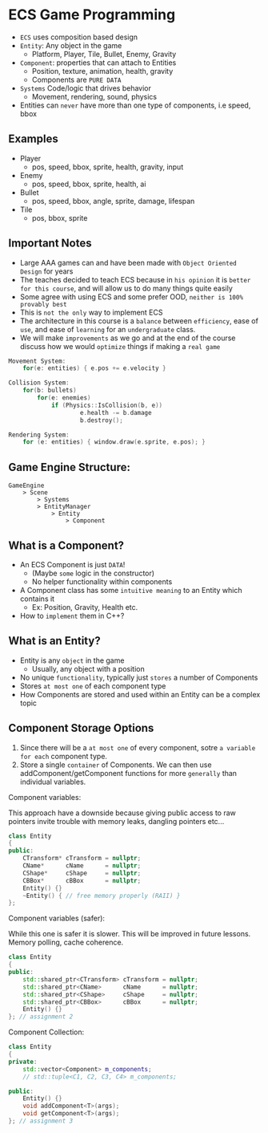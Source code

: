 # ECS Game Programming

-   `ECS` uses composition based design
-   `Entity`: Any object in the game
    -   Platform, Player, Tile, Bullet, Enemy, Gravity
-   `Component`: properties that can attach to Entities
    -   Position, texture, animation, health, gravity
    -   Components are `PURE DATA`
-   `Systems` Code/logic that drives behavior
    -   Movement, rendering, sound, physics
-   Entities can `never` have more than one type of components, i.e speed, bbox

## Examples

-   Player
    -   pos, speed, bbox, sprite, health, gravity, input
-   Enemy
    -   pos, speed, bbox, sprite, health, ai
-   Bullet
    -   pos, speed, bbox, angle, sprite, damage, lifespan
-   Tile
    -   pos, bbox, sprite

## Important Notes

-   Large AAA games can and have been made with `Object Oriented Design` for years
-   The teaches decided to teach ECS because in `his opinion` it is `better for this course`, and will allow us to do many things quite easily
-   Some agree with using ECS and some prefer OOD, `neither is 100% provably best`
-   This is `not the only` way to implement ECS
-   The architecture in this course is a `balance` between `efficiency`, ease of `use`, and ease of `learning` for an `undergraduate` class.
-   We will make `improvements` as we go and at the end of the course discuss how we would `optimize` things if making a `real game`

```cpp
Movement System:
    for(e: entities) { e.pos += e.velocity }

Collision System:
    for(b: bullets)
        for(e: enemies)
            if (Physics::IsCollision(b, e))
                    e.health -= b.damage
                    b.destroy();

Rendering System:
    for (e: entities) { window.draw(e.sprite, e.pos); }
```

## Game Engine Structure:

```
GameEngine
    > Scene
        > Systems
        > EntityManager
            > Entity
                > Component
```

## What is a Component?

-   An ECS Component is just `DATA`!
    -   (Maybe `some` logic in the constructor)
    -   No helper functionality within components
-   A Component class has some `intuitive meaning` to an Entity which contains it
    -   Ex: Position, Gravity, Health etc.
-   How to `implement` them in C++?

## What is an Entity?

-   Entity is any `object` in the game
    -   Usually, any object with a position
-   No unique `functionality`, typically just `stores` a number of Components
-   Stores `at most one` of each component type
-   How Components are stored and used within an Entity can be a complex topic

## Component Storage Options

1.  Since there will be a `at most one` of every component, sotre `a variable for each` component type.
2.  Store a single `container` of Components. We can then use addComponent/getComponent functions for more `generally` than individual variables.

Component variables:

This approach have a downside because giving public access to raw pointers invite trouble with memory leaks, dangling pointers etc...

```cpp
class Entity
{
public:
    CTransform* cTransform = nullptr;
    CName*      cName      = nullptr;
    CShape*     cShape     = nullptr;
    CBBox*      cBBox      = nullptr;
    Entity() {}
    ~Entity() { // free memory properly (RAII) }
};
```

Component variables (safer):

While this one is safer it is slower. This will be improved in future lessons. Memory polling, cache coherence.

```cpp
class Entity
{
public:
    std::shared_ptr<CTransform> cTransform = nullptr;
    std::shared_ptr<CName>      cName      = nullptr;
    std::shared_ptr<CShape>     cShape     = nullptr;
    std::shared_ptr<CBBox>      cBBox      = nullptr;
    Entity() {}
}; // assignment 2
```

Component Collection:

```cpp
class Entity
{
private:
    std::vector<Component> m_components;
    // std::tuple<C1, C2, C3, C4> m_components;

public:
    Entity() {}
    void addComponent<T>(args);
    void getComponent<T>(args);
}; // assignment 3
```
